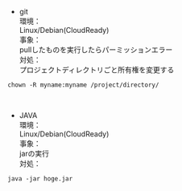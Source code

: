 - git  
環境：  
Linux/Debian(CloudReady)  
事象：  
pullしたものを実行したらパーミッションエラー  
対処：  
プロジェクトディレクトリごと所有権を変更する   
~~~
chown -R myname:myname /project/directory/
~~~
<br>

- JAVA  
環境：  
Linux/Debian(CloudReady)  
事象：  
jarの実行  
対処：  
~~~
java -jar hoge.jar
~~~
<br>

